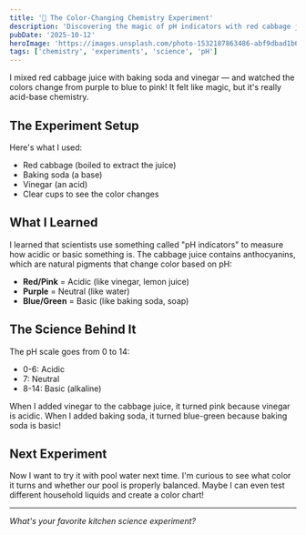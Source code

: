 ```yaml
---
title: '🧪 The Color-Changing Chemistry Experiment'
description: 'Discovering the magic of pH indicators with red cabbage juice'
pubDate: '2025-10-12'
heroImage: 'https://images.unsplash.com/photo-1532187863486-abf9dbad1b69?w=1200&h=600&fit=crop'
tags: ['chemistry', 'experiments', 'science', 'pH']
---
```


I mixed red cabbage juice with baking soda and vinegar — and watched the colors change from purple to blue to pink! It felt like magic, but it's really acid-base chemistry.

## The Experiment Setup

Here's what I used:
- Red cabbage (boiled to extract the juice)
- Baking soda (a base)
- Vinegar (an acid)
- Clear cups to see the color changes

## What I Learned

I learned that scientists use something called "pH indicators" to measure how acidic or basic something is. The cabbage juice contains anthocyanins, which are natural pigments that change color based on pH:

- **Red/Pink** = Acidic (like vinegar, lemon juice)
- **Purple** = Neutral (like water)
- **Blue/Green** = Basic (like baking soda, soap)

## The Science Behind It

The pH scale goes from 0 to 14:
- 0-6: Acidic
- 7: Neutral
- 8-14: Basic (alkaline)

When I added vinegar to the cabbage juice, it turned pink because vinegar is acidic. When I added baking soda, it turned blue-green because baking soda is basic!

## Next Experiment

Now I want to try it with pool water next time. I'm curious to see what color it turns and whether our pool is properly balanced. Maybe I can even test different household liquids and create a color chart!

---

*What's your favorite kitchen science experiment?*

